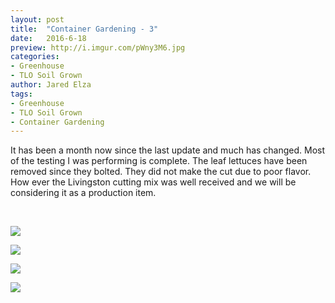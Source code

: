 ```yaml
---
layout: post
title:  "Container Gardening - 3"
date:   2016-6-18
preview: http://i.imgur.com/pWny3M6.jpg
categories:
- Greenhouse
- TLO Soil Grown
author: Jared Elza
tags:
- Greenhouse
- TLO Soil Grown
- Container Gardening
---
```

It has been a month now since the last update and much has changed. Most of the testing I was performing is complete. The leaf lettuces have been removed since they bolted. They did not make the cut due to poor flavor. How ever the Livingston cutting mix was well received and we will be considering it as a production item. 

<br>

[![](http://i.imgur.com/TOri3Sw.jpg)](http://i.imgur.com/TOri3Sw.jpg)

[![](http://i.imgur.com/vI2bE8l.jpg)](http://i.imgur.com/vI2bE8l.jpg)

[![](http://i.imgur.com/pWny3M6.jpg)](http://i.imgur.com/pWny3M6.jpg)

[![](http://i.imgur.com/ouPmeVU.jpg)](http://i.imgur.com/ouPmeVU.jpg)